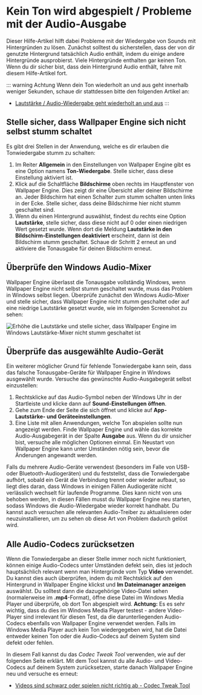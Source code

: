# Kein Ton wird abgespielt / Probleme mit der Audio-Ausgabe
Dieser Hilfe-Artikel hilft dabei Probleme mit der Wiedergabe von Sounds mit Hintergründen zu lösen. Zunächst solltest du sicherstellen, dass der von dir genutzte Hintergrund tatsächlich Audio enthält, indem du einige andere Hintergründe ausprobierst. Viele Hintergründe enthalten gar keinen Ton. Wenn du dir sicher bist, dass dein Hintergrund Audio enthält, fahre mit diesem Hilfe-Artikel fort.

::: warning
Achtung Wenn dein Ton wiederholt an und aus geht innerhalb weniger Sekunden, schaue dir stattdessen bitte den folgenden Artikel an:

* [Lautstärke / Audio-Wiedergabe geht wiederholt an und aus](/audio/intermittent)
:::

## Stelle sicher, dass Wallpaper Engine sich nicht selbst stumm schaltet
Es gibt drei Stellen in der Anwendung, welche es dir erlauben die Tonwiedergabe stumm zu schalten:

1. Im Reiter **Allgemein** in den Einstellungen von Wallpaper Engine gibt es eine Option namens **Ton-Wiedergabe**. Stelle sicher, dass diese Einstellung aktiviert ist.
2. Klick auf die Schaltfläche **Bildschirme** oben rechts im Hauptfenster von Wallpaper Engine. Dies zeigt dir eine Übersicht aller deiner Bildschirme an. Jeder Bildschirm hat einen Schalter zum stumm schalten unten links in der Ecke. Stelle sicher, dass deine Bildschirme hier nicht stumm geschaltet sind.
3. Wenn du einen Hintergrund auswählst, findest du rechts eine Option **Lautstärke**, stelle sicher, dass diese nicht auf 0 oder einen niedrigen Wert gesetzt wurde. Wenn dort die Meldung **Lautstärke in den Bildschirm-Einstellungen deaktiviert** erscheint, dann ist dein Bildschirm stumm geschaltet. Schaue dir Schritt 2 erneut an und aktiviere die Tonausgabe für deinen Bildschirm erneut.

## Überprüfe den Windows Audio-Mixer
Wallpaper Engine überlasst die Tonausgabe vollständig Windows, wenn Wallpaper Engine nicht selbst stumm geschaltet wurde, muss das Problem in Windows selbst liegen. Überprüfe zunächst den Windows Audio-Mixer und stelle sicher, dass Wallpaper Engine nicht stumm geschaltet oder auf eine niedrige Lautstärke gesetzt wurde, wie im folgenden Screenshot zu sehen:

![Erhöhe die Lautstärke und stelle sicher, dass Wallpaper Engine im Windows Lautstärke-Mixer nicht stumm geschaltet ist](./audiomixer.png)

## Überprüfe das ausgewählte Audio-Gerät
Ein weiterer möglicher Grund für fehlende Tonwiedergabe kann sein, dass das falsche Tonausgabe-Geräte für Wallpaper Engine in Windows ausgewählt wurde. Versuche das gewünschte Audio-Ausgabegerät selbst einzustellen:

1. Rechtsklicke auf das Audio-Symbol neben der Windows Uhr in der Startleiste und klicke dann auf **Sound-Einstellungen öffnen**.
2. Gehe zum Ende der Seite die sich öffnet und klicke auf **App-Lautstärke- und Geräteeinstellungen**.
3. Eine Liste mit allen Anwendungen, welche Ton abspielen sollte nun angezeigt werden. Finde Wallpaper Engine und wähle das korrekte Audio-Ausgabegerät in der Spalte **Ausgabe** aus. Wenn du dir unsicher bist, versuche alle möglichen Optionen einmal. Ein Neustart von Wallpaper Engine kann unter Umständen nötig sein, bevor die Änderungen angewandt werden.

Falls du mehrere Audio-Geräte verwendest (besonders im Falle von USB- oder Bluetooth-Audiogeräten) und du feststellst, dass die Tonwiedergabe aufhört, sobald ein Gerät die Verbindung trennt oder wieder aufbaut, so liegt dies daran, dass Windows in einigen Fällen Audiogeräte nicht verlässlich wechselt für laufende Programme. Dies kann nicht von uns behoben werden, in diesen Fällen musst du Wallpaper Engine neu starten, sodass Windows die Audio-Wiedergabe wieder korrekt handhabt. Du kannst auch versuchen alle relevanten Audio-Treiber zu aktualisieren oder neuzuinstallieren, um zu sehen ob diese Art von Problem dadurch gelöst wird.

## Alle Audio-Codecs zurücksetzen

Wenn die Tonwiedergabe an dieser Stelle immer noch nicht funktioniert, können einige Audio-Codecs unter Umständen defekt sein, dies ist jedoch hauptsächlich relevant wenn man Hintergründe vom Typ **Video** verwendet. Du kannst dies auch überprüfen, indem du mit Rechtsklick auf den Hintergrund in Wallpaper Engine klickst und **Im Dateimanager anzeigen** auswählst. Du solltest dann die dazugehörige Video-Datei sehen (normalerweise im **.mp4**-Format), öffne diese Datei im Windows Media Player und überprüfe, ob dort Ton abgespielt wird. **Achtung:** Es es sehr wichtig, dass du dies im Windows Media Player testest - andere Video-Player sind irrelevant für diesen Test, da die darunterliegenden Audio-Codecs ebenfalls von Wallpaper Engine verwendet werden. Falls im Windows Media Player auch kein Ton wiedergegeben wird, hat die Datei entweder keinen Ton oder die Audio-Codecs auf deinem System sind defekt oder fehlen.

In diesem Fall kannst du das *Codec Tweak Tool* verwenden, wie auf der folgenden Seite erklärt. Mit dem Tool kannst du alle Audio- und Video-Codecs auf deinem System zurücksetzen, starte danach Wallpaper Engine neu und versuche es erneut:

* [Videos sind schwarz oder spielen nicht richtig ab - Codec Tweak Tool](noshow/notplaying.html#codec-tweak-tool)


